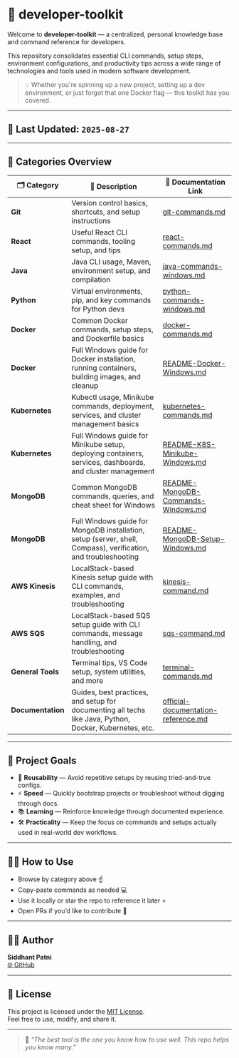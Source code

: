# 🚀 developer-toolkit

Welcome to **developer-toolkit** — a centralized, personal knowledge base and command reference for developers.

This repository consolidates essential CLI commands, setup steps, environment configurations, and productivity tips across a wide range of technologies and tools used in modern software development.

> 💡 Whether you're spinning up a new project, setting up a dev environment, or just forgot that one Docker flag — this toolkit has you covered.

---

## 📅 Last Updated: `2025-08-27`

---

## 📁 Categories Overview

| 🗂️ Category       | 📄 Description                                                                                                 | 🔗 Documentation Link                                                                      |
| ----------------- | -------------------------------------------------------------------------------------------------------------- | ------------------------------------------------------------------------------------------ |
| **Git**           | Version control basics, shortcuts, and setup instructions                                                      | [git-commands.md](./Git/git-commands.md)                                                   |
| **React**         | Useful React CLI commands, tooling setup, and tips                                                             | [react-commands.md](./React/react-commands.md)                                             |
| **Java**          | Java CLI usage, Maven, environment setup, and compilation                                                      | [java-commands-windows.md](./Java/java-commands-windows.md)                                |
| **Python**        | Virtual environments, pip, and key commands for Python devs                                                    | [python-commands-windows.md](./Python/python-commands-windows.md)                          |
| **Docker**        | Common Docker commands, setup steps, and Dockerfile basics                                                     | [docker-commands.md](./Docker/docker-commands.md)                                          |
| **Docker**        | Full Windows guide for Docker installation, running containers, building images, and cleanup                   | [README-Docker-Windows.md](./Docker/README-Docker-Windows.md)                              |
| **Kubernetes**    | Kubectl usage, Minikube commands, deployment, services, and cluster management basics                          | [kubernetes-commands.md](./Kubernetes/kubernetes-commands.md)                              |
| **Kubernetes**    | Full Windows guide for Minikube setup, deploying containers, services, dashboards, and cluster management      | [README-K8S-Minikube-Windows.md](./Kubernetes/README-K8S-Minikube-Windows.md)              |
| **MongoDB**       | Common MongoDB commands, queries, and cheat sheet for Windows                                                  | [README-MongoDB-Commands-Windows.md](./MongoDB/README-MongoDB-Commands-Windows.md)         |
| **MongoDB**       | Full Windows guide for MongoDB installation, setup (server, shell, Compass), verification, and troubleshooting | [README-MongoDB-Setup-Windows.md](./MongoDB/README-MongoDB-Setup-Windows.md)               |
| **AWS Kinesis**   | LocalStack-based Kinesis setup guide with CLI commands, examples, and troubleshooting                          | [kinesis-command.md](./AWS/Kinesis/kinesis-command.md)                                     |
| **AWS SQS**       | LocalStack-based SQS setup guide with CLI commands, message handling, and troubleshooting                      | [sqs-command.md](./AWS/SQS/sqs-command.md)                                                 |
| **General Tools** | Terminal tips, VS Code setup, system utilities, and more                                                       | [terminal-commands.md](./General%20Tools/terminal-commands.md)                             |
| **Documentation** | Guides, best practices, and setup for documenting all techs like Java, Python, Docker, Kubernetes, etc.        | [official-documentation-reference.md](./Documentation/official-documentation-reference.md) |

---

## 🎯 Project Goals

- 🔁 **Reusability** — Avoid repetitive setups by reusing tried-and-true configs.
- ⚡ **Speed** — Quickly bootstrap projects or troubleshoot without digging through docs.
- 📚 **Learning** — Reinforce knowledge through documented experience.
- 🛠️ **Practicality** — Keep the focus on commands and setups actually used in real-world dev workflows.

---

## 🙋‍♂️ How to Use

- Browse by category above ☝️
- Copy-paste commands as needed 💻
- Use it locally or star the repo to reference it later ⭐
- Open PRs if you’d like to contribute 🔧

---

## 🧑‍💻 Author

**Siddhant Patni**  
[🌐 GitHub](https://github.com/siddhantpatni0407)

---

## 📜 License

This project is licensed under the [MIT License](./LICENSE).  
Feel free to use, modify, and share it.

---

> 🧠 _“The best tool is the one you know how to use well. This repo helps you know many.”_
